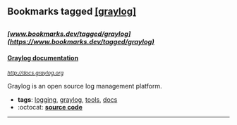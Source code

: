 ## Bookmarks tagged [[graylog]](https://www.bookmarks.dev?q=[graylog])

_<sup><sup>[www.bookmarks.dev/tagged/graylog](https://www.bookmarks.dev/tagged/graylog)</sup></sup>_
---
#### [Graylog documentation ](http://docs.graylog.org)
_<sup>http://docs.graylog.org</sup>_

Graylog is an open source log management platform.
* **tags**: [logging](../tagged/logging.md), [graylog](../tagged/graylog.md), [tools](../tagged/tools.md), [docs](../tagged/docs.md)
* :octocat: **[source code](https://github.com/Graylog2)**
---
